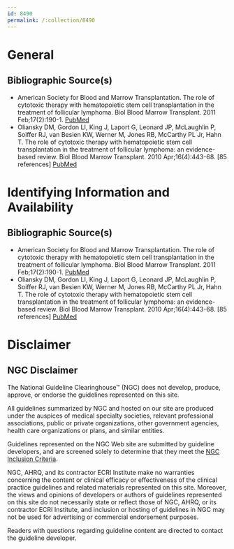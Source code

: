 ```yaml
---
id: 8490
permalink: /:collection/8490
---
```


# General

## Bibliographic Source(s)

- American Society for Blood and Marrow Transplantation. The role of cytotoxic therapy with hematopoietic stem cell transplantation in the treatment of follicular lymphoma. Biol Blood Marrow Transplant. 2011 Feb;17(2):190-1. [ PubMed ](http://www.ncbi.nlm.nih.gov/entrez/query.fcgi?cmd=Retrieve&db=pubmed&dopt=Abstract&list_uids=20940058)
- Oliansky DM, Gordon LI, King J, Laport G, Leonard JP, McLaughlin P, Soiffer RJ, van Besien KW, Werner M, Jones RB, McCarthy PL Jr, Hahn T. The role of cytotoxic therapy with hematopoietic stem cell transplantation in the treatment of follicular lymphoma: an evidence-based review. Biol Blood Marrow Transplant. 2010 Apr;16(4):443-68. [85 references] [ PubMed ](http://www.ncbi.nlm.nih.gov/entrez/query.fcgi?cmd=Retrieve&db=pubmed&dopt=Abstract&list_uids=20114084)

# Identifying Information and Availability

## Bibliographic Source(s)

- American Society for Blood and Marrow Transplantation. The role of cytotoxic therapy with hematopoietic stem cell transplantation in the treatment of follicular lymphoma. Biol Blood Marrow Transplant. 2011 Feb;17(2):190-1. [ PubMed ](http://www.ncbi.nlm.nih.gov/entrez/query.fcgi?cmd=Retrieve&db=pubmed&dopt=Abstract&list_uids=20940058)
- Oliansky DM, Gordon LI, King J, Laport G, Leonard JP, McLaughlin P, Soiffer RJ, van Besien KW, Werner M, Jones RB, McCarthy PL Jr, Hahn T. The role of cytotoxic therapy with hematopoietic stem cell transplantation in the treatment of follicular lymphoma: an evidence-based review. Biol Blood Marrow Transplant. 2010 Apr;16(4):443-68. [85 references] [ PubMed ](http://www.ncbi.nlm.nih.gov/entrez/query.fcgi?cmd=Retrieve&db=pubmed&dopt=Abstract&list_uids=20114084)

# Disclaimer

## NGC Disclaimer

The National Guideline Clearinghouse™ (NGC) does not develop, produce, approve, or endorse the guidelines represented on this site.

All guidelines summarized by NGC and hosted on our site are produced under the auspices of medical specialty societies, relevant professional associations, public or private organizations, other government agencies, health care organizations or plans, and similar entities.

Guidelines represented on the NGC Web site are submitted by guideline developers, and are screened solely to determine that they meet the [NGC Inclusion Criteria](/help-and-about/summaries/inclusion-criteria).

NGC, AHRQ, and its contractor ECRI Institute make no warranties concerning the content or clinical efficacy or effectiveness of the clinical practice guidelines and related materials represented on this site. Moreover, the views and opinions of developers or authors of guidelines represented on this site do not necessarily state or reflect those of NGC, AHRQ, or its contractor ECRI Institute, and inclusion or hosting of guidelines in NGC may not be used for advertising or commercial endorsement purposes.

Readers with questions regarding guideline content are directed to contact the guideline developer.

